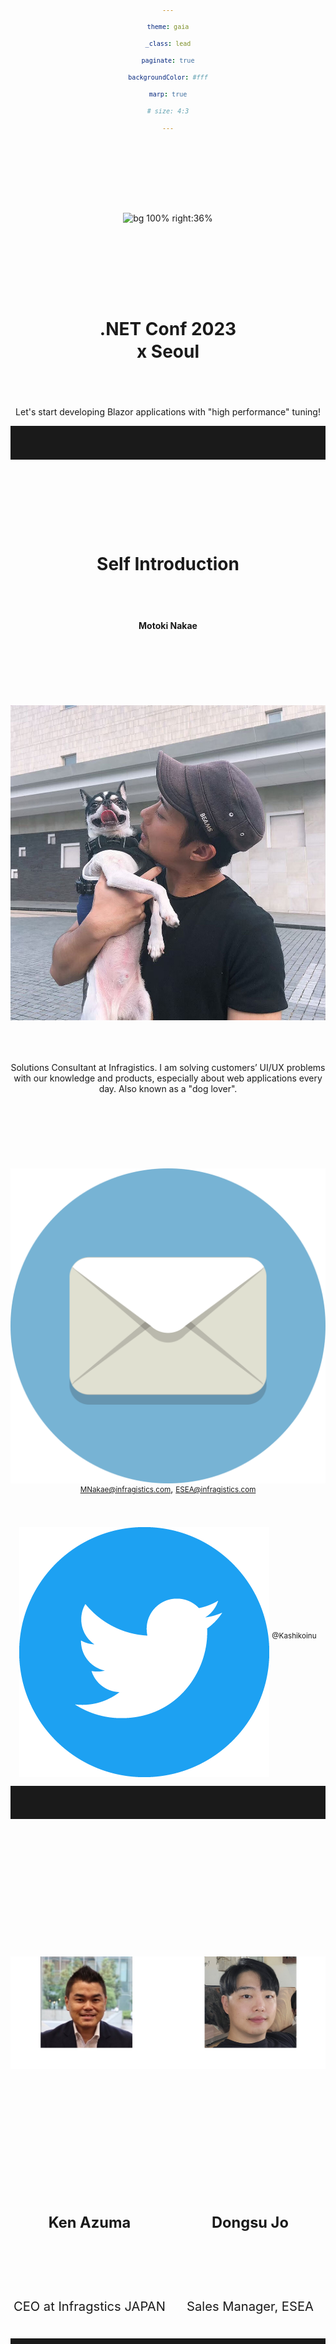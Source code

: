 ```yaml
---
theme: gaia
_class: lead
paginate: true
backgroundColor: #fff
marp: true
# size: 4:3
---
```


![bg 100% right:36%](./e716d7b23c2c510c2ce94363b05ab74a.gif)

# **.NET Conf 2023 <br>x Seoul**

Let's start developing Blazor applications with "high performance" tuning!

---

# Self Introduction

**Motoki Nakae**

![bg 90% right:30%](./b65b1eb0079f5b1b925b6d3da53c0fe3.jpg)

Solutions Consultant at Infragistics.
I am solving customers’ UI/UX problems with our knowledge and products, especially about web applications every day.
Also known as a "dog lover".

![width:40](./Circle-icons-mail.svg.png) <small>MNakae@infragistics.com</small>, <small>ESEA@infragistics.com</small>
![width:40](./Twitter_Social_Icon_Circle_Color.png.twimg.1920.png) <small>@Kashikoinu</small>

<style scoped>
* {
    vertical-align:middle
}
</style>

---

<div style="text-align:center; margin:0; line-height:1">

![width:1100](./persons.jpg)

</div>

<div style="display:flex; width:102%; justify-content: space-around; text-align:center; margin-top:-50px; margin-left: -2.4%">

<div>

### Ken Azuma

CEO at Infragstics JAPAN

</div>

<div>

### Dongsu Jo

Sales Manager, ESEA

</div>

</div>

---

# Infragistics

<div style="text-align:center">

![width:1000](./sampleapps.png)

</div>
We Infragistics provides well designed and high functional UI controls and components for developers over 30 years.

---

![bg contain 75%](./clients.jpg)

---

# <!-- fit -->246
<style scoped>
* {
    text-align:center
}
</style>

---

![bg contain 100%](./chart.png)

---

# What's happening in Japan

<small>

## Demand of Blazor was much increased 2022

</small>

One of common scenario:

- The developer works for implementing desktop application for the system inside a plant.
- They are facing new request that about monitoring system to see a status of plant operation for managers.
- Since the manager have to move around a lot during the job, they want a web application to access from anywhere.
- Performance is important.

<style scoped>
li {
    font-size:90%;
}
</style>

---

# Today's Topics

- The reason why I recommend you Blazor as the web development framework.
- The points you should take care for web application as performance perspective.
- Let's start to create a new Blazor web application with performance tuning.
- What if more complex functional UI components are needed.

---

# Why you should choice Blazor

- You are C# developer.
- You are familiar with Blazor Server.
- You can create latest SPA web application.
- Document and showcase are incresing day by day.
- Microsoft is paying a lot of attention to Blazor.
- A lot of library vendors were adopted Blazor including Infragistics.

---

# Time to start Blazor!

![bg right:40% 80%](./ue_mezasu_man.png)

<style scoped>
h1 {
    text-align:center;
    padding-top:3.95em;
}
</style>

---

# <!-- fit -->Web application performance
<style scoped>
* {
    text-align:center;
    padding-top:3.75em;
}
</style>

---

# <!-- fit -->Three dimensions of web app performance

<small>

## 1. Load Time Performance

</small>

- How fast the web application load.
- For a desktop app, the time to excute application and be able to start interaction for user.
- To measure this performance, I suggest your use the Lighthouse.
- You should check "First Contentful Paint" metrics firstly.

---

![](./47a0ea1c7a9947cc06d0b2b3061b44c6.png)
<style scoped>
* {
    text-align:center;
    vertical-align:center;
    padding-top:14px;
}
</style>
---

# To reduce the Load Time

<table>
    <thead>
        <tr>
            <th></th>
            <th>Tips</th>
            <th>Sample Result</th>
        </tr>
    </thead>
    <tbody>
        <tr>
            <th>Blazor Server</th>
            <td>Basically, you don't have to care.</td>
            <td>-</td>
        </tr>
        <tr>
            <th rowspan="4">Blazor WebAssembly</th>
            <td>Use Brotli to compress files.(<a href="https://learn.microsoft.com/en-us/aspnet/core/blazor/host-and-deploy/webassembly?view=aspnetcore-7.0#customize-how-boot-resources-are-loaded">document</a>)</td>
            <td>80%</td>
        </tr>
        <tr>
            <td>Turn on IL trimming to reduce the size of published output.(<a href="https://learn.microsoft.com/en-us/aspnet/core/blazor/host-and-deploy/configure-trimmer?view=aspnetcore-7.0">document</a>)</td>
            <td>44%</td>
        </tr>
        <tr>
            <td>Installing a wasm-tools.(<a href="https://devblogs.microsoft.com/dotnet/asp-net-core-updates-in-net-6-rc-2/#native-dependencies-support-for-blazor-webassembly-apps">document</a>)</td>
            <td>7%</td>
        </tr>
        <tr>
            <td>If possible, cut the globalization and TimeZone capability.(document <a href="https://learn.microsoft.com/en-us/aspnet/core/blazor/performance?view=aspnetcore-7.0#minimize-app-download-size">1</a> / <a href="https://learn.microsoft.com/en-us/dotnet/core/runtime-config/globalization">2</a>)</td>
            <td>37%</td>
        </tr>
    </tbody>
</table>

<style scoped>
table {
    font-size:30px;
}
</style>

---

# <!-- fit -->Three dimensions of web app performance

<small>

## 2. Run Time Performance

</small>

- How responsive the web app is to user interactions.
- Chrome developer tools is good to identify performance bottlenecks.
- Some guidelines to improve run time performance:

    - Less than 1500 nodes in total. The maximum depth is 32 nodes. No parent node has more than 60 child nodes.
    - Properly size images, and lazy load images.

---

# Chrome developer tools

<div style="text-align:center">

![width:1180](./devtools.webp)

</div>

<style scoped>
div {
    text-align:center;
}
</style>

---

# <!-- fit -->Three dimensions of web app performance

<small>

## 2. Run Time Performance

</small>

- How responsive the web app is to user interactions.
- Chrome developer tools is good to identify performance bottlenecks.
- Some guidelines to improve run time performance:

    - Less than 1500 nodes in total. The maximum depth is 32 nodes. No parent node has more than 60 child nodes.
    - Properly size images, and lazy load images.

---

# <!-- fit -->Three dimensions of web app performance

<small>

## 3. Soft Performance

</small>

This dimension is not easy to talk, hard to measure, this is related to User Experience for example:

- How easy it is for your user to find and navigate to the feature they want to use.
- How appealing the look and feel of your application is.
- How good the error messages your software produces to understand what the end user did wrong.

---

# <!-- fit -->Tips of Web application performance
<style scoped>
* {
    text-align:center;
    padding-top:3.75em;
}
</style>

---

# Component Virtualization

Virtualization is a technique for limiting UI rendering to just the parts that are currently visible.

- You can use this technique for huge amount of looping content, like list, card, table.
- With calculating the position of scroll, just rendering necessary DOM inside a viewable area.
- When rendered DOM go outside from viewable area, it going to be destroyed.
- This is an out-of-the-box function for Blazor.

---

![bg](./5b6a72b8d79900b9d0f7b955d408d0ba.gif)

---

# <!-- fit -->Let's make virtulized table with 10k items

```html
<table>
    ...
        @foreach (var item in Items)
            <tr>
                <td>@item.FirstName</td>
                <td>@item.LastName</td>
                ...
        }
```

```html
...
        <Virtualize Items="@Items" Context="item">
            <tr>
                <td>@item.FirstName</td>
                <td>@item.LastName</td>
                ...
        </Virtualize>
```

<style scoped>
code {
    font-size: 60%;
}
</style>

---

# What happens if you don't virtulize?

<small>

## With 10k items

</small>

<div>

![width:800px](./2aa8ea9d510a13cf32991e6910ab4ad1.png)

</div>

<style scoped>
div {
    text-align:center;
}
</style>

---

<small>

## With 2.5k items

</small>

![bg](./bb2ac9b2c2c0b20ad56cc0666d9b232c.gif)

<style scoped>
h2 {
    color:#fff;
    background: rgba(0,0,0,.5);
    display: inline-block;
    padding: .3em
}
</style>

---

# Let's look at the result of virtulization
<style scoped>
* {
    text-align:center;
    padding-top:3.75em;
}
</style>

---

![bg](./efc5c6f2d345297a047defca54d94491.gif)

---

![bg](./c7b7f9457c230b0ec2cd37f89952e597.gif)

---

# <!-- fit -->You need more complex functional UI?
<style scoped>
* {
    text-align:center;
    padding-top:3.75em;
}
</style>

---

# To keep both functionality and performance is so difficult

- Feature request that never ends.

    - Sorting, Filtering, To register the short cut and so on.

- The difficulty of performance tuning increase for functional UI cotrols.
- Too hard to navigate the end user to each feature, easily produce bad user experience.

---

![bg 95%](./4c95855a5be3aa6fa0a106b2d524cb3e.gif)

<!--
_backgroundColor: #202020
-->

---

# What we have done for customer in Japan.

- Supported them to adopt Blazor as blandnew framework.
- Provided the training video to learn Blazor for biginner.
- Solved their UI requirements trough our controls.
- Provided consultation service.

![bg right:30% 100%](./internet_school_e-learning_man.png)

---

# Takeaway

<style scoped>
div {
    font-size: 120%;
    line-height:1.6
}
li {
    margin-bottom:1em
}
</style>

<div>

- You don't need to hesitate to Blazor now, let's try to start!
- Handle three kind of dimensions for performance!
- If complex UI is require, rely on professional like Infragistics!

</div>